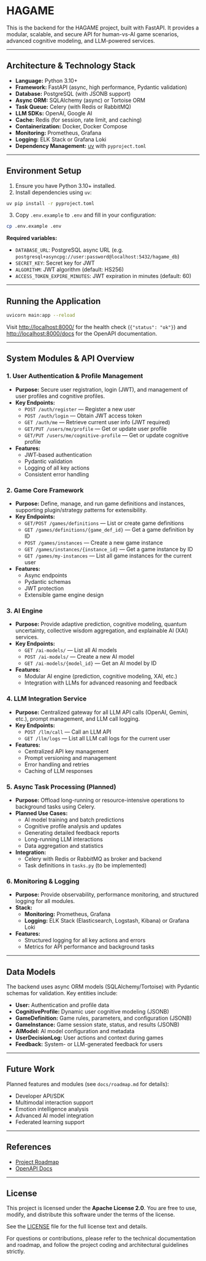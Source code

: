 # HAGAME

This is the backend for the HAGAME project, built with FastAPI. It provides a modular, scalable, and secure API for human-vs-AI game scenarios, advanced cognitive modeling, and LLM-powered services.

---

## Architecture & Technology Stack

- **Language:** Python 3.10+
- **Framework:** FastAPI (async, high performance, Pydantic validation)
- **Database:** PostgreSQL (with JSONB support)
- **Async ORM:** SQLAlchemy (async) or Tortoise ORM
- **Task Queue:** Celery (with Redis or RabbitMQ)
- **LLM SDKs:** OpenAI, Google AI
- **Cache:** Redis (for session, rate limit, and caching)
- **Containerization:** Docker, Docker Compose
- **Monitoring:** Prometheus, Grafana
- **Logging:** ELK Stack or Grafana Loki
- **Dependency Management:** [uv](https://github.com/astral-sh/uv) with `pyproject.toml`

---

## Environment Setup

1. Ensure you have Python 3.10+ installed.
2. Install dependencies using `uv`:

```bash
uv pip install -r pyproject.toml
```

3. Copy `.env.example` to `.env` and fill in your configuration:

```bash
cp .env.example .env
```

**Required variables:**
- `DATABASE_URL`: PostgreSQL async URL (e.g. `postgresql+asyncpg://user:password@localhost:5432/hagame_db`)
- `SECRET_KEY`: Secret key for JWT
- `ALGORITHM`: JWT algorithm (default: HS256)
- `ACCESS_TOKEN_EXPIRE_MINUTES`: JWT expiration in minutes (default: 60)

---

## Running the Application

```bash
uvicorn main:app --reload
```

Visit [http://localhost:8000/](http://localhost:8000/) for the health check (`{"status": "ok"}`) and [http://localhost:8000/docs](http://localhost:8000/docs) for the OpenAPI documentation.

---

## System Modules & API Overview

### 1. User Authentication & Profile Management
- **Purpose:** Secure user registration, login (JWT), and management of user profiles and cognitive profiles.
- **Key Endpoints:**
  - `POST /auth/register` — Register a new user
  - `POST /auth/login` — Obtain JWT access token
  - `GET /auth/me` — Retrieve current user info (JWT required)
  - `GET/PUT /users/me/profile` — Get or update user profile
  - `GET/PUT /users/me/cognitive-profile` — Get or update cognitive profile
- **Features:**
  - JWT-based authentication
  - Pydantic validation
  - Logging of all key actions
  - Consistent error handling

### 2. Game Core Framework
- **Purpose:** Define, manage, and run game definitions and instances, supporting plugin/strategy patterns for extensibility.
- **Key Endpoints:**
  - `GET/POST /games/definitions` — List or create game definitions
  - `GET /games/definitions/{game_def_id}` — Get a game definition by ID
  - `POST /games/instances` — Create a new game instance
  - `GET /games/instances/{instance_id}` — Get a game instance by ID
  - `GET /games/my-instances` — List all game instances for the current user
- **Features:**
  - Async endpoints
  - Pydantic schemas
  - JWT protection
  - Extensible game engine design

### 3. AI Engine
- **Purpose:** Provide adaptive prediction, cognitive modeling, quantum uncertainty, collective wisdom aggregation, and explainable AI (XAI) services.
- **Key Endpoints:**
  - `GET /ai-models/` — List all AI models
  - `POST /ai-models/` — Create a new AI model
  - `GET /ai-models/{model_id}` — Get an AI model by ID
- **Features:**
  - Modular AI engine (prediction, cognitive modeling, XAI, etc.)
  - Integration with LLMs for advanced reasoning and feedback

### 4. LLM Integration Service
- **Purpose:** Centralized gateway for all LLM API calls (OpenAI, Gemini, etc.), prompt management, and LLM call logging.
- **Key Endpoints:**
  - `POST /llm/call` — Call an LLM API
  - `GET /llm/logs` — List all LLM call logs for the current user
- **Features:**
  - Centralized API key management
  - Prompt versioning and management
  - Error handling and retries
  - Caching of LLM responses

### 5. Async Task Processing (Planned)
- **Purpose:** Offload long-running or resource-intensive operations to background tasks using Celery.
- **Planned Use Cases:**
  - AI model training and batch predictions
  - Cognitive profile analysis and updates
  - Generating detailed feedback reports
  - Long-running LLM interactions
  - Data aggregation and statistics
- **Integration:**
  - Celery with Redis or RabbitMQ as broker and backend
  - Task definitions in `tasks.py` (to be implemented)

### 6. Monitoring & Logging
- **Purpose:** Provide observability, performance monitoring, and structured logging for all modules.
- **Stack:**
  - **Monitoring:** Prometheus, Grafana
  - **Logging:** ELK Stack (Elasticsearch, Logstash, Kibana) or Grafana Loki
- **Features:**
  - Structured logging for all key actions and errors
  - Metrics for API performance and background tasks

---

## Data Models

The backend uses async ORM models (SQLAlchemy/Tortoise) with Pydantic schemas for validation. Key entities include:
- **User:** Authentication and profile data
- **CognitiveProfile:** Dynamic user cognitive modeling (JSONB)
- **GameDefinition:** Game rules, parameters, and configuration (JSONB)
- **GameInstance:** Game session state, status, and results (JSONB)
- **AIModel:** AI model configuration and metadata
- **UserDecisionLog:** User actions and context during games
- **Feedback:** System- or LLM-generated feedback for users

---

## Future Work

Planned features and modules (see `docs/roadmap.md` for details):
- Developer API/SDK
- Multimodal interaction support
- Emotion intelligence analysis
- Advanced AI model integration
- Federated learning support

---

## References
- [Project Roadmap](docs/roadmap.md)
- [OpenAPI Docs](http://localhost:8000/docs)

---

## License

This project is licensed under the **Apache License 2.0**. You are free to use, modify, and distribute this software under the terms of the license.

See the [LICENSE](LICENSE) file for the full license text and details.

For questions or contributions, please refer to the technical documentation and roadmap, and follow the project coding and architectural guidelines strictly.

